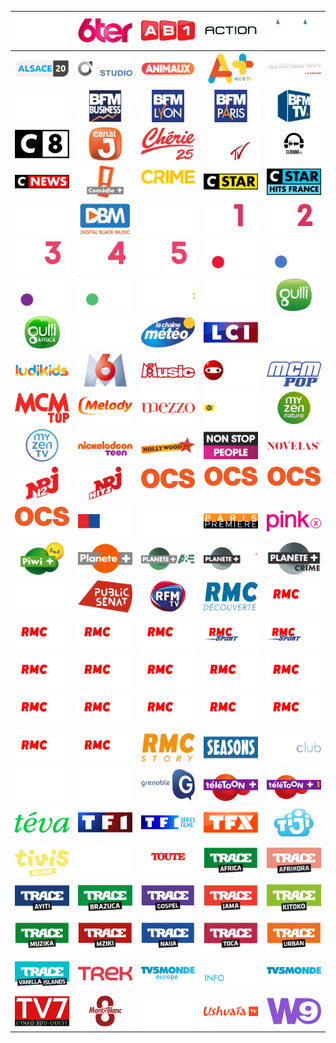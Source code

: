 | ![](https://raw.githubusercontent.com/RevGear/logo/master/Countries/FR/13emeRue.png)| ![](https://raw.githubusercontent.com/RevGear/logo/master/Countries/FR/6ter.png)| ![](https://raw.githubusercontent.com/RevGear/logo/master/Countries/FR/AB1.png)| ![](https://raw.githubusercontent.com/RevGear/logo/master/Countries/FR/Action.png)| ![](https://raw.githubusercontent.com/RevGear/logo/master/Countries/FR/Alaune.png)| 
|:---:|:---:|:---:|:---:|:---:| 
| ![](https://raw.githubusercontent.com/RevGear/logo/master/Countries/FR/Alsace20.png)| ![](https://raw.githubusercontent.com/RevGear/logo/master/Countries/FR/AlticeStudio.png)| ![](https://raw.githubusercontent.com/RevGear/logo/master/Countries/FR/Animaux.png)| ![](https://raw.githubusercontent.com/RevGear/logo/master/Countries/FR/APlus.png)| ![](https://raw.githubusercontent.com/RevGear/logo/master/Countries/FR/Automotolachaine.png)| 
| ![](https://raw.githubusercontent.com/RevGear/logo/master/Countries/FR/BblackAfrica.png)| ![](https://raw.githubusercontent.com/RevGear/logo/master/Countries/FR/BFMBusiness.png)| ![](https://raw.githubusercontent.com/RevGear/logo/master/Countries/FR/BFMLyon.png)| ![](https://raw.githubusercontent.com/RevGear/logo/master/Countries/FR/BFMParis.png)| ![](https://raw.githubusercontent.com/RevGear/logo/master/Countries/FR/BFMTV.png)| 
| ![](https://raw.githubusercontent.com/RevGear/logo/master/Countries/FR/C8.png)| ![](https://raw.githubusercontent.com/RevGear/logo/master/Countries/FR/CanalJ.png)| ![](https://raw.githubusercontent.com/RevGear/logo/master/Countries/FR/Cherie25.png)| ![](https://raw.githubusercontent.com/RevGear/logo/master/Countries/FR/CliqueTV.png)| ![](https://raw.githubusercontent.com/RevGear/logo/master/Countries/FR/ClubbingTV.png)| 
| ![](https://raw.githubusercontent.com/RevGear/logo/master/Countries/FR/CNews.png)| ![](https://raw.githubusercontent.com/RevGear/logo/master/Countries/FR/ComediePlus.png)| ![](https://raw.githubusercontent.com/RevGear/logo/master/Countries/FR/CrimeDistrict.png)| ![](https://raw.githubusercontent.com/RevGear/logo/master/Countries/FR/CStar.png)| ![](https://raw.githubusercontent.com/RevGear/logo/master/Countries/FR/CStarHitsFrance.png)| 
| ![](https://raw.githubusercontent.com/RevGear/logo/master/Countries/FR/Cuisines.png)| ![](https://raw.githubusercontent.com/RevGear/logo/master/Countries/FR/DBM.png)| ![](https://raw.githubusercontent.com/RevGear/logo/master/Countries/FR/Equidia.png)| ![](https://raw.githubusercontent.com/RevGear/logo/master/Countries/FR/Eurosport1.png)| ![](https://raw.githubusercontent.com/RevGear/logo/master/Countries/FR/Eurosport2.png)| 
| ![](https://raw.githubusercontent.com/RevGear/logo/master/Countries/FR/Eurosport3.png)| ![](https://raw.githubusercontent.com/RevGear/logo/master/Countries/FR/Eurosport4.png)| ![](https://raw.githubusercontent.com/RevGear/logo/master/Countries/FR/Eurosport5.png)| ![](https://raw.githubusercontent.com/RevGear/logo/master/Countries/FR/France2.png)| ![](https://raw.githubusercontent.com/RevGear/logo/master/Countries/FR/France3.png)| 
| ![](https://raw.githubusercontent.com/RevGear/logo/master/Countries/FR/France4.png)| ![](https://raw.githubusercontent.com/RevGear/logo/master/Countries/FR/France5.png)| ![](https://raw.githubusercontent.com/RevGear/logo/master/Countries/FR/Franceinfo.png)| ![](https://raw.githubusercontent.com/RevGear/logo/master/Countries/FR/GameOne.png)| ![](https://raw.githubusercontent.com/RevGear/logo/master/Countries/FR/Gulli.png)| 
| ![](https://raw.githubusercontent.com/RevGear/logo/master/Countries/FR/GulliAfrica.png)| ![](https://raw.githubusercontent.com/RevGear/logo/master/Countries/FR/JOne.png)| ![](https://raw.githubusercontent.com/RevGear/logo/master/Countries/FR/LaChaineMeteo.png)| ![](https://raw.githubusercontent.com/RevGear/logo/master/Countries/FR/LCI.png)| ![](https://raw.githubusercontent.com/RevGear/logo/master/Countries/FR/LCP.png)| 
| ![](https://raw.githubusercontent.com/RevGear/logo/master/Countries/FR/Ludikids.png)| ![](https://raw.githubusercontent.com/RevGear/logo/master/Countries/FR/M6.png)| ![](https://raw.githubusercontent.com/RevGear/logo/master/Countries/FR/M6Music.png)| ![](https://raw.githubusercontent.com/RevGear/logo/master/Countries/FR/Mangas.png)| ![](https://raw.githubusercontent.com/RevGear/logo/master/Countries/FR/MCMPop.png)| 
| ![](https://raw.githubusercontent.com/RevGear/logo/master/Countries/FR/MCMTop.png)| ![](https://raw.githubusercontent.com/RevGear/logo/master/Countries/FR/Melody.png)| ![](https://raw.githubusercontent.com/RevGear/logo/master/Countries/FR/Mezzo.png)| ![](https://raw.githubusercontent.com/RevGear/logo/master/Countries/FR/Motorsporttv.png)| ![](https://raw.githubusercontent.com/RevGear/logo/master/Countries/FR/MyZenNature.png)| 
| ![](https://raw.githubusercontent.com/RevGear/logo/master/Countries/FR/MyZenTV.png)| ![](https://raw.githubusercontent.com/RevGear/logo/master/Countries/FR/NickelodeonTeen.png)| ![](https://raw.githubusercontent.com/RevGear/logo/master/Countries/FR/NollywoodTV.png)| ![](https://raw.githubusercontent.com/RevGear/logo/master/Countries/FR/NonStopPeople.png)| ![](https://raw.githubusercontent.com/RevGear/logo/master/Countries/FR/NovelasTV.png)| 
| ![](https://raw.githubusercontent.com/RevGear/logo/master/Countries/FR/NRJ12.png)| ![](https://raw.githubusercontent.com/RevGear/logo/master/Countries/FR/NRJHits.png)| ![](https://raw.githubusercontent.com/RevGear/logo/master/Countries/FR/OCSChoc.png)| ![](https://raw.githubusercontent.com/RevGear/logo/master/Countries/FR/OCSCity.png)| ![](https://raw.githubusercontent.com/RevGear/logo/master/Countries/FR/OCSGeants.png)| 
| ![](https://raw.githubusercontent.com/RevGear/logo/master/Countries/FR/OCSMax.png)| ![](https://raw.githubusercontent.com/RevGear/logo/master/Countries/FR/OLTV.png)| ![](https://raw.githubusercontent.com/RevGear/logo/master/Countries/FR/OlympiaTV.png)| ![](https://raw.githubusercontent.com/RevGear/logo/master/Countries/FR/ParisPremiere.png)| ![](https://raw.githubusercontent.com/RevGear/logo/master/Countries/FR/PinkX.png)| 
| ![](https://raw.githubusercontent.com/RevGear/logo/master/Countries/FR/PiwiPlus.png)| ![](https://raw.githubusercontent.com/RevGear/logo/master/Countries/FR/PlanetePlus.png)| ![](https://raw.githubusercontent.com/RevGear/logo/master/Countries/FR/PlanetePlusAE.png)| ![](https://raw.githubusercontent.com/RevGear/logo/master/Countries/FR/PlanetePlusCI.png)| ![](https://raw.githubusercontent.com/RevGear/logo/master/Countries/FR/PlanetePlusCrime.png)| 
| ![](https://raw.githubusercontent.com/RevGear/logo/master/Countries/FR/PolarPlus.png)| ![](https://raw.githubusercontent.com/RevGear/logo/master/Countries/FR/PublicSenat.png)| ![](https://raw.githubusercontent.com/RevGear/logo/master/Countries/FR/RFMTV.png)| ![](https://raw.githubusercontent.com/RevGear/logo/master/Countries/FR/RMCDecouverte.png)| ![](https://raw.githubusercontent.com/RevGear/logo/master/Countries/FR/RMCSport1.png)| 
| ![](https://raw.githubusercontent.com/RevGear/logo/master/Countries/FR/RMCSport2.png)| ![](https://raw.githubusercontent.com/RevGear/logo/master/Countries/FR/RMCSport3.png)| ![](https://raw.githubusercontent.com/RevGear/logo/master/Countries/FR/RMCSport4.png)| ![](https://raw.githubusercontent.com/RevGear/logo/master/Countries/FR/RMCSportAccess1.png)| ![](https://raw.githubusercontent.com/RevGear/logo/master/Countries/FR/RMCSportAccess2.png)| 
| ![](https://raw.githubusercontent.com/RevGear/logo/master/Countries/FR/RMCSportLive10.png)| ![](https://raw.githubusercontent.com/RevGear/logo/master/Countries/FR/RMCSportLive11.png)| ![](https://raw.githubusercontent.com/RevGear/logo/master/Countries/FR/RMCSportLive12.png)| ![](https://raw.githubusercontent.com/RevGear/logo/master/Countries/FR/RMCSportLive13.png)| ![](https://raw.githubusercontent.com/RevGear/logo/master/Countries/FR/RMCSportLive14.png)| 
| ![](https://raw.githubusercontent.com/RevGear/logo/master/Countries/FR/RMCSportLive15.png)| ![](https://raw.githubusercontent.com/RevGear/logo/master/Countries/FR/RMCSportLive16.png)| ![](https://raw.githubusercontent.com/RevGear/logo/master/Countries/FR/RMCSportLive5.png)| ![](https://raw.githubusercontent.com/RevGear/logo/master/Countries/FR/RMCSportLive6.png)| ![](https://raw.githubusercontent.com/RevGear/logo/master/Countries/FR/RMCSportLive7.png)| 
| ![](https://raw.githubusercontent.com/RevGear/logo/master/Countries/FR/RMCSportLive8.png)| ![](https://raw.githubusercontent.com/RevGear/logo/master/Countries/FR/RMCSportLive9.png)| ![](https://raw.githubusercontent.com/RevGear/logo/master/Countries/FR/RMCStory.png)| ![](https://raw.githubusercontent.com/RevGear/logo/master/Countries/FR/Seasons.png)| ![](https://raw.githubusercontent.com/RevGear/logo/master/Countries/FR/SerieClub.png)| 
| ![](https://raw.githubusercontent.com/RevGear/logo/master/Countries/FR/SportenFrance.png)| ![](https://raw.githubusercontent.com/RevGear/logo/master/Countries/FR/TCMCinema.png)| ![](https://raw.githubusercontent.com/RevGear/logo/master/Countries/FR/TeleGrenoble.png)| ![](https://raw.githubusercontent.com/RevGear/logo/master/Countries/FR/TeletoonPlus.png)| ![](https://raw.githubusercontent.com/RevGear/logo/master/Countries/FR/TeletoonPlus1.png)| 
| ![](https://raw.githubusercontent.com/RevGear/logo/master/Countries/FR/Teva.png)| ![](https://raw.githubusercontent.com/RevGear/logo/master/Countries/FR/TF1.png)| ![](https://raw.githubusercontent.com/RevGear/logo/master/Countries/FR/TF1SeriesFilms.png)| ![](https://raw.githubusercontent.com/RevGear/logo/master/Countries/FR/TFX.png)| ![](https://raw.githubusercontent.com/RevGear/logo/master/Countries/FR/Tiji.png)| 
| ![](https://raw.githubusercontent.com/RevGear/logo/master/Countries/FR/TiVi5Monde.png)| ![](https://raw.githubusercontent.com/RevGear/logo/master/Countries/FR/TMC.png)| ![](https://raw.githubusercontent.com/RevGear/logo/master/Countries/FR/ToutelHistoire.png)| ![](https://raw.githubusercontent.com/RevGear/logo/master/Countries/FR/TraceAfrica.png)| ![](https://raw.githubusercontent.com/RevGear/logo/master/Countries/FR/TraceAfrikora.png)| 
| ![](https://raw.githubusercontent.com/RevGear/logo/master/Countries/FR/TraceAyiti.png)| ![](https://raw.githubusercontent.com/RevGear/logo/master/Countries/FR/TraceBrazuca.png)| ![](https://raw.githubusercontent.com/RevGear/logo/master/Countries/FR/TraceGospel.png)| ![](https://raw.githubusercontent.com/RevGear/logo/master/Countries/FR/TraceJama.png)| ![](https://raw.githubusercontent.com/RevGear/logo/master/Countries/FR/TraceKitoko.png)| 
| ![](https://raw.githubusercontent.com/RevGear/logo/master/Countries/FR/TraceMuzika.png)| ![](https://raw.githubusercontent.com/RevGear/logo/master/Countries/FR/TraceMziki.png)| ![](https://raw.githubusercontent.com/RevGear/logo/master/Countries/FR/TraceNaija.png)| ![](https://raw.githubusercontent.com/RevGear/logo/master/Countries/FR/TraceToca.png)| ![](https://raw.githubusercontent.com/RevGear/logo/master/Countries/FR/TraceUrban.png)| 
| ![](https://raw.githubusercontent.com/RevGear/logo/master/Countries/FR/TraceVanillaIslands.png)| ![](https://raw.githubusercontent.com/RevGear/logo/master/Countries/FR/Trek.png)| ![](https://raw.githubusercontent.com/RevGear/logo/master/Countries/FR/TV5MondeEurope.png)| ![](https://raw.githubusercontent.com/RevGear/logo/master/Countries/FR/TV5MondeInfo.png)| ![](https://raw.githubusercontent.com/RevGear/logo/master/Countries/FR/TV5MondeMaghrebOrient.png)| 
| ![](https://raw.githubusercontent.com/RevGear/logo/master/Countries/FR/TV7Bordeaux.png)| ![](https://raw.githubusercontent.com/RevGear/logo/master/Countries/FR/TV8MontBlanc.png)| ![](https://raw.githubusercontent.com/RevGear/logo/master/Countries/FR/TVBreizh.png)| ![](https://raw.githubusercontent.com/RevGear/logo/master/Countries/FR/UshuaiaTV.png)| ![](https://raw.githubusercontent.com/RevGear/logo/master/Countries/FR/W9.png)| 
